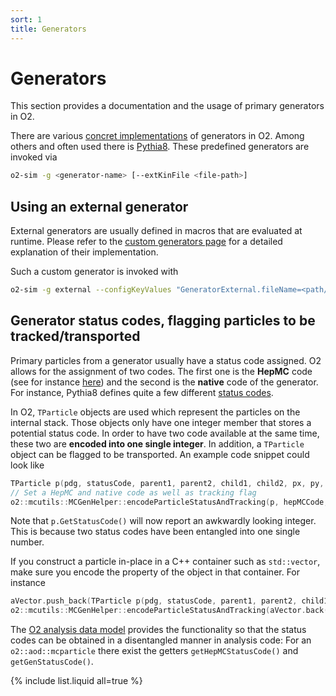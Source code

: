 ```yaml
---
sort: 1
title: Generators
---
```


# Generators

This section provides a documentation and the usage of primary generators in O2.

There are various [concret implementations](https://github.com/AliceO2Group/AliceO2/tree/dev/Generators/include/Generators) of generators in O2. Among others and often used there is [Pythia8](https://pythia.org). These predefined generators are invoked via
```bash
o2-sim -g <generator-name> [--extKinFile <file-path>]
```

## Using an external generator

External generators are usually defined in macros that are evaluated at runtime. Please refer to the [custom generators page](generatorscustom.md) for a detailed explanation of their implementation.

Such a custom generator is invoked with
```bash
o2-sim -g external --configKeyValues "GeneratorExternal.fileName=<path/to/macro.C>;GeneratorExternal.funcName=<function-signature-to-call(...)>"
```

## Generator status codes, flagging particles to be tracked/transported

Primary particles from a generator usually have a status code assigned. O2 allows for the assignment of two codes. The first one is the **HepMC** code (see for instance [here](https://arxiv.org/pdf/1912.08005.pdf)) and the second is the **native** code of the generator. For instance, Pythia8 defines quite a few different [status codes](https://pythia.org/latest-manual/ParticleProperties.html).

In O2, `TParticle` objects are used which represent the particles on the internal stack. Those objects only have one integer member that stores a potential status code. In order to have two code available at the same time, these two are **encoded into one single integer**. In addition, a `TParticle` object can be flagged to be transported. An example code snippet could look like
```cpp
TParticle p(pdg, statusCode, parent1, parent2, child1, child2, px, py, pz, e, vx, vy, vz, t);
// Set a HepMC and native code as well as tracking flag
o2::mcutils::MCGenHelper::encodeParticleStatusAndTracking(p, hepMCCode, nativeCode, hepMCCode == 1);
```
Note that `p.GetStatusCode()` will now report an awkwardly looking integer. This is because two status codes have been entangled into one single number.

If you construct a particle in-place in a C++ container such as `std::vector`, make sure you encode the property of the object in that container. For instance
```cpp
aVector.push_back(TParticle p(pdg, statusCode, parent1, parent2, child1, child2, px, py, pz, e, vx, vy, vz, t));
o2::mcutils::MCGenHelper::encodeParticleStatusAndTracking(aVector.back(), hepMCCode, nativeCode, hepMCCode == 1);
```

The [O2 analysis data model](https://aliceo2group.github.io/analysis-framework/docs/datamodel/ao2dTables.html) provides the functionality so that the status codes can be obtained in a disentangled manner in analysis code: For an `o2::aod::mcparticle` there exist the getters `getHepMCStatusCode()` and `getGenStatusCode()`.

{% include list.liquid all=true %}
